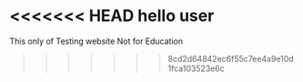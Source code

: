 <<<<<<< HEAD
hello user
=======
This only of Testing website 
Not for Education 
>>>>>>> 8cd2d64842ec6f55c7ee4a9e10d1fca103523e6c
